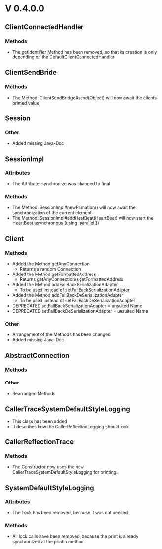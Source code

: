 # V 0.4.0.0

## ClientConnectedHandler

### Methods

* The getIdentifier Method has been removed, so that its creation is only depending on the DefaultClientConnectedHandler

## ClientSendBride

### Methods

* The Method: ClientSendBridge#send(Object) will now await the clients primed value

## Session

### Other

* Added missing Java-Doc

## SessionImpl

### Attributes

* The Attribute: synchronize was changed to final

### Methods

* The Method: SessionImpl#newPrimation() will now await the synchronization of the current element.
* The Method: SessionImpl#addHeatBeat(HeartBeat<Session>) will now start the HeartBeat asynchronous (using .parallel())

## Client

### Methods

* Added the Method getAnyConnection
    * Returns a random Connection
* Added the Method getFormattedAddress
    * Returns getAnyConnection().getFormattedAddress
* Added the Method addFallBackSerializationAdapter
    * To be used instead of setFallBackSerializationAdapter
* Added the Method addFallBackDeSerializationAdapter
    * To be used instead of setFallBackDeSerializationAdapter
* DEPRECATED setFallBackSerializationAdapter = unsuited Name
* DEPRECATED setFallBackDeSerializationAdapter = unsuited Name

### Other

* Arrangement of the Methods has been changed
* Added missing Java-Doc

## AbstractConnection

### Methods

### Other

* Rearranged Methods

## CallerTraceSystemDefaultStyleLogging

* This class has been added
* It describes how the CallerReflectionLogging should look

## CallerReflectionTrace

### Methods

* The Constructor now uses the new CallerTraceSystemDefaultStyleLogging for printing.

## SystemDefaultStyleLogging

### Attributes

* The Lock has been removed, because it was not needed

### Methods

* All lock calls have been removed, because the print is already synchronized at the println method.